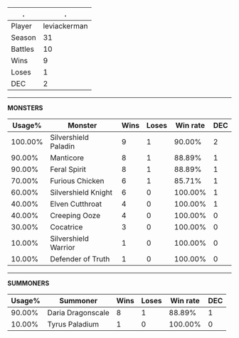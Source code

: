 .|.
|-|-
Player|leviackerman
Season|31
Battles|10
Wins|9
Loses|1
DEC|2

---
**MONSTERS**

Usage%|Monster|Wins|Loses|Win rate|DEC|
-|-|-|-|-|-|
100.00%|Silvershield Paladin|9|1|90.00%|2|
90.00%|Manticore|8|1|88.89%|1|
90.00%|Feral Spirit|8|1|88.89%|1|
70.00%|Furious Chicken|6|1|85.71%|1|
60.00%|Silvershield Knight|6|0|100.00%|1|
40.00%|Elven Cutthroat|4|0|100.00%|1|
40.00%|Creeping Ooze|4|0|100.00%|0|
30.00%|Cocatrice|3|0|100.00%|0|
10.00%|Silvershield Warrior|1|0|100.00%|0|
10.00%|Defender of Truth|1|0|100.00%|0|

---
**SUMMONERS**

Usage%|Summoner|Wins|Loses|Win rate|DEC|
-|-|-|-|-|-|
90.00%|Daria Dragonscale|8|1|88.89%|1|
10.00%|Tyrus Paladium|1|0|100.00%|0|
